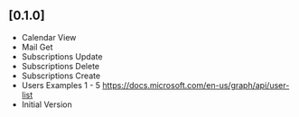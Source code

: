 ## [0.1.0]
* Calendar View
* Mail Get
* Subscriptions Update
* Subscriptions Delete
* Subscriptions Create
* Users Examples 1 - 5 https://docs.microsoft.com/en-us/graph/api/user-list
* Initial Version
